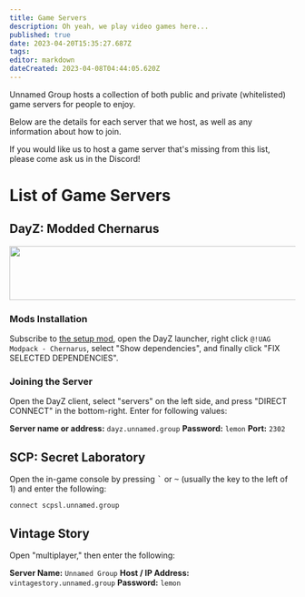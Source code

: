 ```yaml
---
title: Game Servers
description: Oh yeah, we play video games here...
published: true
date: 2023-04-20T15:35:27.687Z
tags: 
editor: markdown
dateCreated: 2023-04-08T04:44:05.620Z
---
```


Unnamed Group hosts a collection of both public and private (whitelisted) game servers for people to enjoy.

Below are the details for each server that we host, as well as any information about how to join.

If you would like us to host a game server that's missing from this list, please come ask us in the Discord!

# List of Game Servers

## DayZ: Modded Chernarus

<a href="https://www.gametracker.com/server_info/185.216.147.175:2302/" target="_blank"><img src="https://cache.gametracker.com/server_info/185.216.147.175:2302/b_560_95_1.png" border="0" width="560" height="95" alt=""/></a>

### Mods Installation

Subscribe to [the setup mod](https://steamcommunity.com/sharedfiles/filedetails/?id=2962664524), open the DayZ launcher, right click `@!UAG Modpack - Chernarus`, select "Show dependencies", and finally click "FIX SELECTED DEPENDENCIES".

### Joining the Server

Open the DayZ client, select "servers" on the left side, and press "DIRECT CONNECT" in the bottom-right. Enter for following values:

**Server name or address:** `dayz.unnamed.group`
**Password:** `lemon`
**Port:** `2302`

## SCP: Secret Laboratory

Open the in-game console by pressing <kbd>`</kbd> or <kbd>~</kbd> (usually the key to the left of 1) and enter the following:

`connect scpsl.unnamed.group`

## Vintage Story

Open "multiplayer," then enter the following:

**Server Name:** `Unnamed Group`
**Host / IP Address:** `vintagestory.unnamed.group`
**Password:** `lemon`
